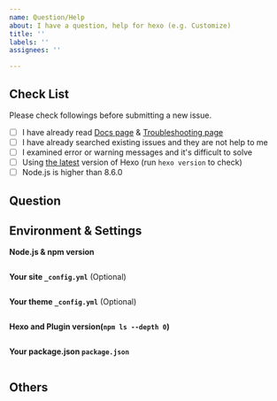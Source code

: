 ```yaml
---
name: Question/Help
about: I have a question, help for hexo (e.g. Customize)
title: ''
labels: ''
assignees: ''

---
```


<!-- NOTE:

If you find that markdown files are not rendered as expected, please go to https://marked.js.org/demo/ to see if it can be reproduced there. If it can be reproduced, please file a bug to https://github.com/markedjs/marked.

If you want help on your bug, please also send us the git repository (GitHub, GitLab, Bitbucket etc...) where your hexo code is stored. It would greatly help. If you prefer not to have your hexo code out in public, please upload to a private GitHub repository and grant read-only access to hexojs/core

-->

## Check List

Please check followings before submitting a new issue.

- [ ] I have already read [Docs page](https://hexo.io/docs/) & [Troubleshooting page](https://hexo.io/docs/troubleshooting)
- [ ] I have already searched existing issues and they are not help to me
- [ ] I examined error or warning messages and it's difficult to solve
- [ ] Using [the latest](https://github.com/hexojs/hexo/releases) version of Hexo (run `hexo version` to check)
- [ ] Node.js is higher than 8.6.0

## Question

<!-- Question description -->

## Environment & Settings

**Node.js & npm version**

```
```

**Your site `_config.yml`** (Optional)

```
```

**Your theme `_config.yml`** (Optional)

```
```

**Hexo and Plugin version(`npm ls --depth 0`)**

```
```

**Your package.json `package.json`**

```
```

## Others

<!-- If you have other information. Please write here. -->
